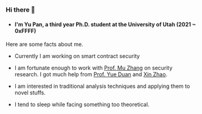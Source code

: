 ### Hi there 👋

- #### I'm Yu Pan, a third year Ph.D. student at the University of Utah (2021 ~ 0xFFFF)

Here are some facts about me.

- Currently I am working on smart contract security

- I am fortunate enough to work with  <a href="https://sites.google.com/site/muzhang82" target="_blank">Prof. Mu Zhang</a> on security research. I got much help from <a href="https://yueduan.github.io/" target="_blank">Prof. Yue Duan</a> and <a href="https://github.com/morangeous" target="_blank">Xin Zhao</a>.
- I am interested in traditional analysis techniques and applying them to novel stuffs.
- I tend to sleep while facing something too theoretical.






